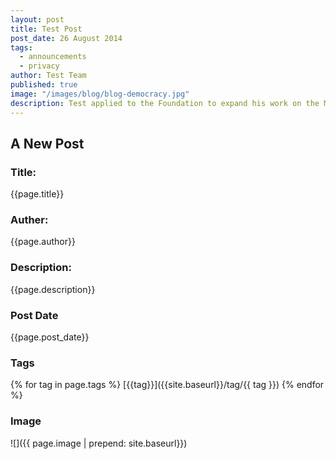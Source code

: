 ```yaml
---
layout: post
title: Test Post
post_date: 26 August 2014
tags: 
  - announcements
  - privacy
author: Test Team
published: true
image: "/images/blog/blog-democracy.jpg"
description: Test applied to the Foundation to expand his work on the Madison Project which...
---
```

## A New Post

### Title:
{{page.title}}

### Auther:
{{page.author}}

### Description:
{{page.description}}

### Post Date
{{page.post_date}}

### Tags
{% for tag in page.tags %}
[{{tag}}]({{site.baseurl}}/tag/{{ tag }})
{% endfor %}

### Image
![]({{ page.image | prepend: site.baseurl}})
